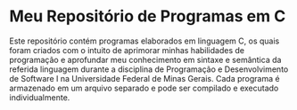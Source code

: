 # Meu Repositório de Programas em C

Este repositório contém programas elaborados em linguagem C, os quais foram criados com o intuito de aprimorar minhas habilidades de programação e aprofundar meu conhecimento em sintaxe e semântica da referida linguagem durante a disciplina de Programação e Desenvolvimento de Software I na Universidade Federal de Minas Gerais. Cada programa é armazenado em um arquivo separado e pode ser compilado e executado individualmente.
